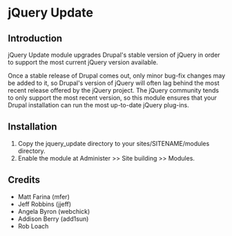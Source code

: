 # jQuery Update

## Introduction

jQuery Update module upgrades Drupal's stable version of jQuery in order to
support the most current jQuery version available.

Once a stable release of Drupal comes out, only minor bug-fix changes may be
added to it, so Drupal's version of jQuery will often lag behind the most recent
release offered by the jQuery project. The jQuery community tends to only
support the most recent version, so this module ensures that your Drupal
installation can run the most up-to-date jQuery plug-ins.

## Installation

1. Copy the jquery_update directory to your sites/SITENAME/modules directory.
2. Enable the module at Administer >> Site building >> Modules.

## Credits

* Matt Farina (mfer)
* Jeff Robbins (jjeff)
* Angela Byron (webchick)
* Addison Berry (add1sun)
* Rob Loach
